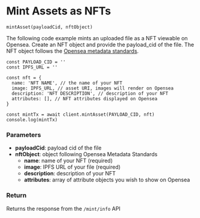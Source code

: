 # Mint Assets as NFTs

`mintAsset(payloadCid, nftObject)`

The following code example mints an uploaded file as a NFT viewable on Opensea. Create an NFT object and provide the payload\_cid of the file. The NFT object follows the [Opensea metadata standards](https://docs.opensea.io/docs/metadata-standards).&#x20;

```
const PAYLOAD_CID = ''
const IPFS_URL = ''
 
const nft = {
  name: 'NFT NAME', // the name of your NFT
  image: IPFS_URL, // asset URI, images will render on Opensea
  description: 'NFT DESCRIPTION', // description of your NFT
  attributes: [], // NFT attributes displayed on Opensea
}
 
const mintTx = await client.mintAsset(PAYLOAD_CID, nft)
console.log(mintTx)
```

### Parameters

* **payloadCid**: payload cid of the file
* **nftObject**: object following Opensea Metadata Standards
  * **name**: name of your NFT (required)
  * **image**: IPFS URL of your file (required)
  * **description**: description of your NFT
  * **attributes**: array of attribute objects you wish to show on Opensea

### Return

Returns the response from the `/mint/info` API

